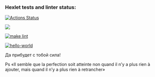### Hexlet tests and linter status:
[![Actions Status](https://github.com/Gas159/python-project-lvl1/workflows/hexlet-check/badge.svg)](https://github.com/Gas159/python-project-lvl1/actions)

<a href="https://codeclimate.com/github/Gas159/python-project-lvl1/maintainability"><img src="https://api.codeclimate.com/v1/badges/7ddab7f2853786d75022/maintainability" /></a>

[![make lint](https://github.com/Gas159/python-project-lvl1/workflows/make%20lint/badge.svg)](https://github.com/Gas159/python-project-lvl1/actions/workflows/make-lint.yml)  
 
[![hello-world](https://github.com/Gas159/python-project-lvl1/workflows/hello-world/badge.svg)](https://github.com/Gas159/python-project-lvl1/actions/workflows/hello-world.yml)

Да прибудет с тобой сила!

Ps «Il semble que la perfection soit atteinte non quand il n’y a plus rien à ajouter, mais quand il n’y a plus rien à retrancher»
